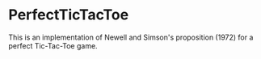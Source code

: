 # PerfectTicTacToe
This is an implementation of Newell and Simson's proposition (1972) for a perfect Tic-Tac-Toe game.
